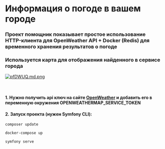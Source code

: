 # Информация о погоде в вашем городе

### Проект помощник показывает простое использование HTTP-клиента для OpenWeather API + Docker (Redis) для временного хранения результатов о погоде

### Используется карта для отображения найденного в сервисе города

[![pfDWUQ.md.png](https://iili.io/pfDWUQ.md.png)](https://freeimage.host/i/pfDWUQ)

<br>

#### 1. Нужно получить api ключ на сайте [OpenWeather](https://openweathermap.org/) и добавить его в переменную окружения OPENWEATHERMAP_SERVICE_TOKEN

#### 2. Запуск проекта (нужен Symfony CLI):

```
composer update
```
```
docker-compose up
```
```
symfony serve
```
